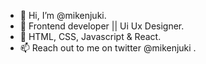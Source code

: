 - 👋 Hi, I’m @mikenjuki.
- 👀 Frontend developer || Ui Ux Designer.
- 🌱 HTML, CSS, Javascript & React. 
- 📫 Reach out to me on twitter @mikenjuki .

<!--- Keep smiling. --->

